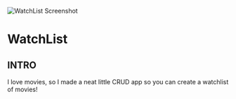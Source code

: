 ![WatchList Screenshot](https://i.imgur.com/bkh2rrz.png)

# WatchList

## INTRO
I love movies, so I made a neat little CRUD app so you can create a watchlist of movies!